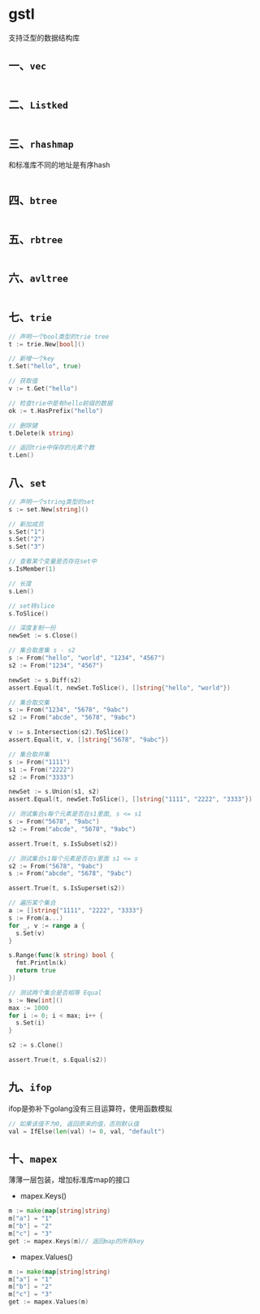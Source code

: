 # gstl
支持泛型的数据结构库
## 一、`vec`
```go

```
## 二、`Listked`
```go

```

## 三、`rhashmap`
和标准库不同的地址是有序hash
```go
```

## 四、`btree`
```go
```
## 五、`rbtree`
```go
```

## 六、`avltree`
```go
```

## 七、`trie`
```go
// 声明一个bool类型的trie tree
t := trie.New[bool]()

// 新增一个key
t.Set("hello", true)

// 获取值
v := t.Get("hello")

// 检查trie中是有hello前缀的数据
ok := t.HasPrefix("hello") 

// 删除键
t.Delete(k string)

// 返回trie中保存的元素个数
t.Len()
```

## 八、`set`
```go
// 声明一个string类型的set
s := set.New[string]()

// 新加成员
s.Set("1")
s.Set("2")
s.Set("3")

// 查看某个变量是否存在set中
s.IsMember(1)

// 长度
s.Len()

// set转slice
s.ToSlice()

// 深度复制一份
newSet := s.Close()

// 集合取差集 s - s2
s := From("hello", "world", "1234", "4567")
s2 := From("1234", "4567")

newSet := s.Diff(s2)
assert.Equal(t, newSet.ToSlice(), []string{"hello", "world"})

// 集合取交集
s := From("1234", "5678", "9abc")
s2 := From("abcde", "5678", "9abc")

v := s.Intersection(s2).ToSlice()
assert.Equal(t, v, []string{"5678", "9abc"})

// 集合取并集
s := From("1111")
s1 := From("2222")
s2 := From("3333")

newSet := s.Union(s1, s2)
assert.Equal(t, newSet.ToSlice(), []string{"1111", "2222", "3333"})

// 测试集合s每个元素是否在s1里面, s <= s1
s := From("5678", "9abc")
s2 := From("abcde", "5678", "9abc")

assert.True(t, s.IsSubset(s2))

// 测试集合s1每个元素是否在s里面 s1 <= s
s2 := From("5678", "9abc")
s := From("abcde", "5678", "9abc")

assert.True(t, s.IsSuperset(s2))

// 遍历某个集合
a := []string{"1111", "2222", "3333"}
s := From(a...)
for _, v := range a {
  s.Set(v)
}

s.Range(func(k string) bool {
  fmt.Println(k)
  return true
})

// 测试两个集合是否相等 Equal
s := New[int]()
max := 1000
for i := 0; i < max; i++ {
  s.Set(i)
}

s2 := s.Clone()

assert.True(t, s.Equal(s2))
```

## 九、`ifop`
ifop是弥补下golang没有三目运算符，使用函数模拟

```go
// 如果该值不为0, 返回原来的值，否则默认值
val = IfElse(len(val) != 0, val, "default")
```
## 十、`mapex`
薄薄一层包装，增加标准库map的接口
* mapex.Keys()
```go
m := make(map[string]string)
m["a"] = "1"
m["b"] = "2"
m["c"] = "3"
get := mapex.Keys(m)// 返回map的所有key

```
* mapex.Values()
```go
m := make(map[string]string)
m["a"] = "1"
m["b"] = "2"
m["c"] = "3"
get := mapex.Values(m)
```
